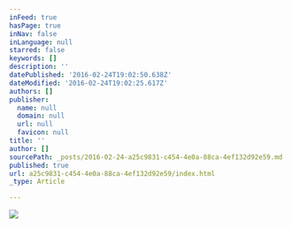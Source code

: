 ```yaml
---
inFeed: true
hasPage: true
inNav: false
inLanguage: null
starred: false
keywords: []
description: ''
datePublished: '2016-02-24T19:02:50.638Z'
dateModified: '2016-02-24T19:02:25.617Z'
authors: []
publisher:
  name: null
  domain: null
  url: null
  favicon: null
title: ''
author: []
sourcePath: _posts/2016-02-24-a25c9831-c454-4e0a-88ca-4ef132d92e59.md
published: true
url: a25c9831-c454-4e0a-88ca-4ef132d92e59/index.html
_type: Article

---
```

![](https://the-grid-user-content.s3-us-west-2.amazonaws.com/bddaee71-dcc9-4acf-8155-1ee19c5040c5.jpg)